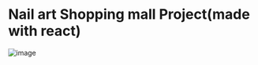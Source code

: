 # Nail art Shopping mall Project(made with react)
![image](https://github.com/user-attachments/assets/07365329-90dd-448a-9b3b-f7afe0733611)
